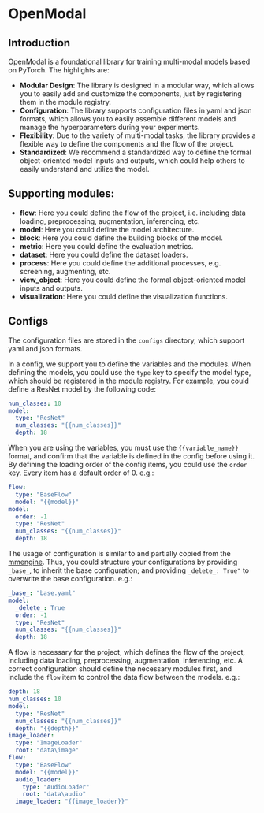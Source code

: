 # OpenModal
## Introduction

OpenModal is a foundational library for training multi-modal models based on PyTorch. The highlights are:
- **Modular Design**: The library is designed in a modular way, which allows you to easily add and customize the components, just by registering them in the module registry.
- **Configuration**: The library supports configuration files in yaml and json formats, which allows you to easily assemble different models and manage the hyperparameters during your experiments.
- **Flexibility**: Due to the variety of multi-modal tasks, the library provides a flexible way to define the components and the flow of the project.
- **Standardized**: We recommend a standardized way to define the formal object-oriented model inputs and outputs, which could help others to easily understand and utilize the model.

## Supporting modules:
- **flow**: Here you could define the flow of the project, i.e. including data loading, preprocessing, augmentation, inferencing, etc.
- **model**: Here you could define the model architecture.
- **block**: Here you could define the building blocks of the model.
- **metric**: Here you could define the evaluation metrics.
- **dataset**: Here you could define the dataset loaders.
- **process**: Here you could define the additional processes, e.g. screening, augmenting, etc.
- **view_object**: Here you could define the formal object-oriented model inputs and outputs.
- **visualization**: Here you could define the visualization functions.

## Configs
The configuration files are stored in the `configs` directory, which support yaml and json formats.

In a config, we support you to define the variables and the modules. 
When defining the models, you could use the `type` key to specify the model type, which should be registered in the module registry.
For example, you could define a ResNet model by the following code:
```yaml
num_classes: 10
model:
  type: "ResNet"
  num_classes: "{{num_classes}}"
  depth: 18
```

When you are using the variables, you must use the `{{variable_name}}` format, 
and confirm that the variable is defined in the config before using it.
By defining the loading order of the config items, you could use the `order` key.
Every item has a default order of 0. 
e.g.:
```yaml
flow:
  type: "BaseFlow"
  model: "{{model}}"
model:
  order: -1
  type: "ResNet"
  num_classes: "{{num_classes}}"
  depth: 18
```
The usage of configuration is similar to and partially copied from the [mmengine](https://github.com/open-mmlab/mmengine/tree/main).
Thus, you could structure your configurations by providing `_base_`, to inherit the base configuration; and providing `_delete_: True"` to overwrite the base configuration.
e.g.:
```yaml
_base_: "base.yaml"
model:
  _delete_: True
  order: -1
  type: "ResNet"
  num_classes: "{{num_classes}}"
  depth: 18
```
A flow is necessary for the project, which defines the flow of the project, including data loading, preprocessing, augmentation, inferencing, etc.
A correct configuration should define the necessary modules first, and include the `flow` item to control the data flow between the models.
e.g.:
```yaml
depth: 18
num_classes: 10
model:
  type: "ResNet"
  num_classes: "{{num_classes}}"
  depth: "{{depth}}"
image_loader:
  type: "ImageLoader"
  root: "data\image"
flow:
  type: "BaseFlow"
  model: "{{model}}"
  audio_loader:
    type: "AudioLoader"
    root: "data\audio"
  image_loader: "{{image_loader}}"
```